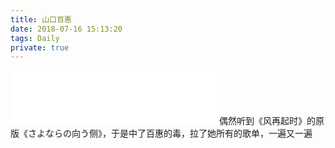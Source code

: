 ```yaml
---
title: 山口百惠
date: 2018-07-16 15:13:20
tags: Daily
private: true
---
```

<iframe frameborder="no" border="0" marginwidth="0" marginheight="0" width=330 height=86 src="//music.163.com/outchain/player?type=2&id=669138&auto=0&height=66"></iframe>
偶然听到《风再起时》的原版《さよならの向う侧》，于是中了百惠的毒，拉了她所有的歌单，一遍又一遍